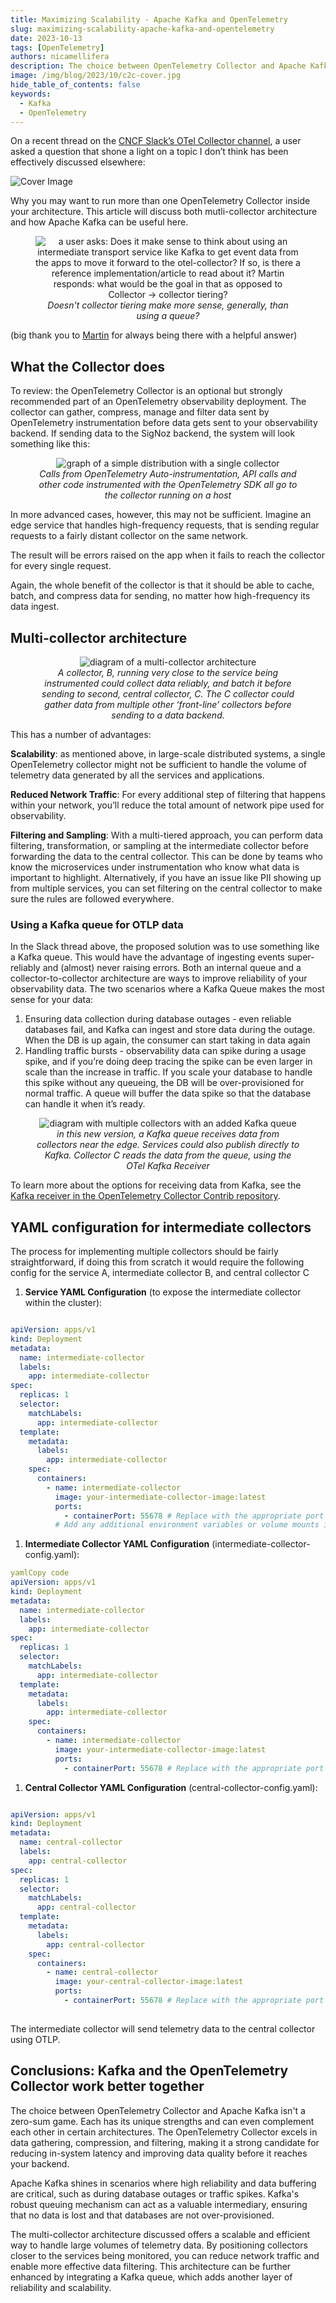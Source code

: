 ```yaml
---
title: Maximizing Scalability - Apache Kafka and OpenTelemetry
slug: maximizing-scalability-apache-kafka-and-opentelemetry
date: 2023-10-13
tags: [OpenTelemetry]
authors: nicamellifera
description: The choice between OpenTelemetry Collector and Apache Kafka isn't a zero-sum game. Each has its unique strengths and can even complement each other in certain architectures. The OpenTelemetry Collector excels in data gathering, compression, and filtering, making it a strong candidate for reducing in-system latency and improving data quality before it reaches your backend.
image: /img/blog/2023/10/c2c-cover.jpg
hide_table_of_contents: false
keywords:
  - Kafka
  - OpenTelemetry
---
```


<head>
  <link rel="canonical" href="https://signoz.io/blog/maximizing-scalability-apache-kafka-and-opentelemetry/"/>
</head>

On a recent thread on the <a href = "https://slack.cncf.io/" rel="noopener noreferrer nofollow" target="_blank">CNCF Slack’s OTel Collector channel</a>, a user asked a question that shone a light on a topic I don’t think has been effectively discussed elsewhere:
<!--truncate-->
![Cover Image](/img/blog/2023/10/c2c-cover.webp)

Why you may want to run more than one OpenTelemetry Collector inside your architecture. This article will discuss both mutli-collector architecture and how Apache Kafka can be useful here.

<figure data-zoomable align='center'>
    <img src="/img/blog/2023/10/c2c-1.webp" alt="a user asks: Does it make sense to think about using an intermediate transport service like Kafka to get event data from the apps to move it forward to the otel-collector? If so, is there a reference implementation/article to read about it? Martin responds: what would be the goal in that as opposed to Collector -> collector tiering?"/>
    <figcaption><i>Doesn't collector tiering make more sense, generally, than using a queue?</i></figcaption>
</figure>

(big thank you to <a href = "https://www.linkedin.com/in/martin-thwaites-ab445120" rel="noopener noreferrer nofollow" target="_blank">Martin</a> for always being there with a helpful answer)

## What the Collector does

To review: the OpenTelemetry Collector is an optional but strongly recommended part of an OpenTelemetry observability deployment. The collector can gather, compress, manage and filter data sent by OpenTelemetry instrumentation before data gets sent to your observability backend. If sending data to the SigNoz backend, the system will look something like this:

<figure data-zoomable align='center'>
    <img src="/img/blog/2023/10/c2c-2.webp" alt="graph of a simple distribution with a single collector"/>
    <figcaption><i>Calls from OpenTelemetry Auto-instrumentation, API calls and other code instrumented with the OpenTelemetry SDK all go to the collector running on a host</i></figcaption>
</figure>

In more advanced cases, however, this may not be sufficient. Imagine an edge service that handles high-frequency requests, that is sending regular requests to a fairly distant collector on the same network.

The result will be errors raised on the app when it fails to reach the collector for every single request.

Again, the whole benefit of the collector is that it should be able to cache, batch, and compress data for sending, no matter how high-frequency its data ingest.

## Multi-collector architecture

<figure data-zoomable align='center'>
    <img src="/img/blog/2023/10/c2c-3.webp" alt="diagram of a multi-collector architecture"/>
    <figcaption><i>A collector, B, running very close to the service being instrumented could collect data reliably, and batch it before sending to second, central collector, C. The C collector could gather data from multiple other ‘front-line’ collectors before sending to a data backend. </i></figcaption>
</figure>

This has a number of advantages:

**Scalability**: as mentioned above, in large-scale distributed systems, a single OpenTelemetry collector might not be sufficient to handle the volume of telemetry data generated by all the services and applications. 

**Reduced Network Traffic**: For every additional step of filtering that happens within your network, you’ll reduce the total amount of network pipe used for observability.

**Filtering and Sampling**: With a multi-tiered approach, you can perform data filtering, transformation, or sampling at the intermediate collector before forwarding the data to the central collector. This can be done by teams who know the microservices under instrumentation who know what data is important to highlight. Alternatively, if you have an issue like PII showing up from multiple services, you can set filtering on the central collector to make sure the rules are followed everywhere.

### Using a Kafka queue for OTLP data

In the Slack thread above, the proposed solution was to use something like a Kafka queue. This would have the advantage of ingesting events super-reliably and (almost) never raising errors. Both an internal queue and a collector-to-collector architecture are ways to improve reliability of your observability data. The two scenarios where a Kafka Queue makes the most sense for your data:

1. Ensuring data collection during database outages - even reliable databases fail, and Kafka can ingest and store data during the outage. When the DB is up again, the consumer can start taking in data again
2. Handling traffic bursts - observability data can spike during a usage spike, and if you’re doing deep tracing the spike can be even larger in scale than the increase in traffic. If you scale your database to handle this spike without any queueing, the DB will be over-provisioned for normal traffic. A queue will buffer the data spike so that the database can handle it when it’s ready.

<figure data-zoomable align='center'>
    <img src="/img/blog/2023/10/c2c-3.webp" alt="diagram with multiple collectors with an added Kafka queue"/>
    <figcaption><i>in this new version, a Kafka queue receives data from collectors near the edge. Services could also publish directly to Kafka. Collector C reads the data from the queue, using the OTel Kafka Receiver</i></figcaption>
</figure>

To learn more about the options for receiving data from Kafka, see the <a href = "https://cloud-native.slack.com/archives/C01N6P7KR6W/p1690203259803679" rel="noopener noreferrer nofollow" target="_blank">Kafka receiver in the OpenTelemetry Collector Contrib repository</a>.

## YAML configuration for intermediate collectors

The process for implementing multiple collectors should be fairly straightforward, if doing this from scratch it would require the following config for the service A, intermediate collector B, and central collector C

1. **Service YAML Configuration** (to expose the intermediate collector within the cluster):

```yaml

apiVersion: apps/v1
kind: Deployment
metadata:
  name: intermediate-collector
  labels:
    app: intermediate-collector
spec:
  replicas: 1
  selector:
    matchLabels:
      app: intermediate-collector
  template:
    metadata:
      labels:
        app: intermediate-collector
    spec:
      containers:
        - name: intermediate-collector
          image: your-intermediate-collector-image:latest
          ports:
            - containerPort: 55678 # Replace with the appropriate port number
          # Add any additional environment variables or volume mounts if needed
```

1. **Intermediate Collector YAML Configuration** (intermediate-collector-config.yaml):

```yaml
yamlCopy code
apiVersion: apps/v1
kind: Deployment
metadata:
  name: intermediate-collector
  labels:
    app: intermediate-collector
spec:
  replicas: 1
  selector:
    matchLabels:
      app: intermediate-collector
  template:
    metadata:
      labels:
        app: intermediate-collector
    spec:
      containers:
        - name: intermediate-collector
          image: your-intermediate-collector-image:latest
          ports:
            - containerPort: 55678 # Replace with the appropriate port number

```

1. **Central Collector YAML Configuration** (central-collector-config.yaml):

```yaml

apiVersion: apps/v1
kind: Deployment
metadata:
  name: central-collector
  labels:
    app: central-collector
spec:
  replicas: 1
  selector:
    matchLabels:
      app: central-collector
  template:
    metadata:
      labels:
        app: central-collector
    spec:
      containers:
        - name: central-collector
          image: your-central-collector-image:latest
          ports:
            - containerPort: 55678 # Replace with the appropriate port number
          

```

The intermediate collector will send telemetry data to the central collector using OTLP.

## Conclusions: Kafka and the OpenTelemetry Collector work better together

The choice between OpenTelemetry Collector and Apache Kafka isn't a zero-sum game. Each has its unique strengths and can even complement each other in certain architectures. The OpenTelemetry Collector excels in data gathering, compression, and filtering, making it a strong candidate for reducing in-system latency and improving data quality before it reaches your backend.

Apache Kafka shines in scenarios where high reliability and data buffering are critical, such as during database outages or traffic spikes. Kafka's robust queuing mechanism can act as a valuable intermediary, ensuring that no data is lost and that databases are not over-provisioned.

The multi-collector architecture discussed offers a scalable and efficient way to handle large volumes of telemetry data. By positioning collectors closer to the services being monitored, you can reduce network traffic and enable more effective data filtering. This architecture can be further enhanced by integrating a Kafka queue, which adds another layer of reliability and scalability.